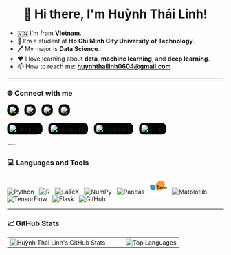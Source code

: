 <h1 align="center">👋 Hi there, I'm Huỳnh Thái Linh!</h1>

* 🇻🇳 I'm from **Vietnam**.  
* 📖 I'm a student at **Ho Chi Minh City University of Technology**.  
* 🖊️ My major is **Data Science**.  
* ❤️ I love learning about **data**, **machine learning**, and **deep learning**.  
* 📫 How to reach me: **huynhthailinh0604@gmail.com**

---

### 🌐 Connect with me
<p align="left" style="display: flex; gap: 14px;">
  <a href="https://www.linkedin.com/in/huynhthailinh/" target="_blank" style="transition: transform 0.2s;">
    <img src="https://img.icons8.com/fluency/48/linkedin.png" height="45" style="border-radius:10px; background-color:#000; padding:5px;">
  </a>
  <a href="https://www.instagram.com/hthaislinh_7/" target="_blank" style="transition: transform 0.2s;">
    <img src="https://img.icons8.com/fluency/48/instagram-new.png" height="45" style="border-radius:10px; background-color:#000; padding:5px;">
  </a>
  <a href="https://www.facebook.com/huynhthailinh9999" target="_blank" style="transition: transform 0.2s;">
    <img src="https://img.icons8.com/fluency/48/facebook-new.png" height="45" style="border-radius:10px; background-color:#000; padding:5px;">
  </a>
  <a href="mailto:huynhthailinh0604@gmail.com" target="_blank" style="transition: transform 0.2s;">
    <img src="https://img.icons8.com/fluency/48/gmail-new.png" height="45" style="border-radius:10px; background-color:#000; padding:5px;">
  </a>
</p>

<p align="left" style="display: flex; gap: 14px;">
  <a href="https://www.linkedin.com/in/huynhthailinh/" target="_blank">
    <img src="https://img.icons8.com/fluency/48/linkedin.png" height="45" alt="LinkedIn" style="border-radius:10px; background-color:#000; padding:5px;">
  </a>
  <a href="https://www.instagram.com/hthaislinh_7/" target="_blank">
    <img src="https://img.icons8.com/fluency/48/instagram-new.png" height="45" alt="Instagram" style="border-radius:10px; background-color:#000; padding:5px;">
  </a>
  <a href="https://www.facebook.com/huynhthailinh9999" target="_blank">
    <img src="https://img.icons8.com/fluency/48/facebook-new.png" height="45" alt="Facebook" style="border-radius:10px; background-color:#000; padding:5px;">
  </a>
  <a href="mailto:huynhthailinh0604@gmail.com" target="_blank">
    <img src="https://img.icons8.com/fluency/48/gmail-new.png" height="45" alt="Gmail" style="border-radius:10px; background-color:#000; padding:5px;">
  </a>
</p>
---

### 💻 Languages and Tools
<p align="left">
  <img src="https://img.icons8.com/color/48/python--v1.png" height="40" alt="Python" />
  &nbsp;
  <img src="https://img.icons8.com/external-becris-flat-becris/64/external-r-data-science-becris-flat-becris.png" height="40" alt="R" />
  &nbsp;
  <img src="https://img.icons8.com/color/48/latex.png" height="40" alt="LaTeX" />
  &nbsp;
  <img src="https://img.icons8.com/color/48/numpy.png" height="40" alt="NumPy" />
  &nbsp;
  <img src="https://img.icons8.com/color/48/pandas.png" height="40" alt="Pandas" />
  &nbsp;
  <img src="https://raw.githubusercontent.com/devicons/devicon/master/icons/scikitlearn/scikitlearn-original.svg" height="40" alt="Scikit-learn" />
  &nbsp;
  <img src="https://img.icons8.com/color/48/matplotlib.png" height="40" alt="Matplotlib" />
  &nbsp;
  <img src="https://img.icons8.com/color/48/tensorflow.png" height="40" alt="TensorFlow" />
  &nbsp;
  <img src="https://img.icons8.com/fluency/48/flask.png" height="40" alt="Flask" />
  &nbsp;
  <img src="https://img.icons8.com/fluency/48/github.png" height="40" alt="GitHub" />
</p>

---

### 📈 GitHub Stats

<table align="center" border="0" cellspacing="0" cellpadding="0">
  <tr>
    <td align="center" valign="middle">
      <img src="https://github-readme-stats.vercel.app/api?username=HTLinh0604&show_icons=true&theme=default&include_all_commits=true&count_private=true&hide_border=true" alt="Huỳnh Thái Linh's GitHub Stats" height="180px" />
    </td>
    <td width="20"></td>
    <td align="center" valign="middle">
      <img src="https://github-readme-stats.vercel.app/api/top-langs/?username=HTLinh0604&layout=compact&theme=default&hide_border=true" alt="Top Languages" height="180px" />
    </td>
  </tr>
</table>


